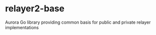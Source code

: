 # relayer2-base
Aurora Go library providing common basis for public and private relayer implementations
